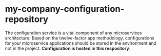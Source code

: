 # my-company-configuration-repository

The configuration service is a vital component of any microservices architecture. Based on the twelve-factor app methodology, configurations for your microservice applications should be stored in the environment and not in the project. **Configuration is hosted in this respository**.
